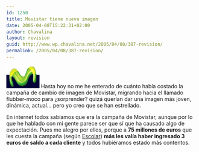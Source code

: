 ```yaml
---
id: 1250
title: Movistar tiene nueva imagen
date: 2005-04-08T15:22:31+02:00
author: Chavalina
layout: revision
guid: http://www.wp.chavalina.net/2005/04/08/387-revision/
permalink: /2005/04/08/387-revision/
---
```

<img class="imgizqda" src="/imagenes/fotos/logo-movistar.jpg" alt="nuevo logotipo de Movistar" /> Hasta hoy no me he enterado de cuánto había costado la campaña de cambio de imagen de Movistar, migrando hacia el llamado flubber-moco para ¿sorprender? quizá querían dar una imagen más joven, dinámica, actual… pero yo creo que se han estrellado.

En internet todos sabíamos que era la campaña de Movistar, aunque por lo que he hablado con mi gente parece ser que sí que ha causado algo de expectación. Pues me alegro por ellos, porque a **75 millones de euros** que les cuesta la campaña (según <a href="http://www.escolar.net/MT/archives/2005/04/75_millones_de.html" target="_blank">Escolar</a>) **más les valía haber ingresado 3 euros de saldo a cada cliente** y todos hubiéramos estado más contentos.